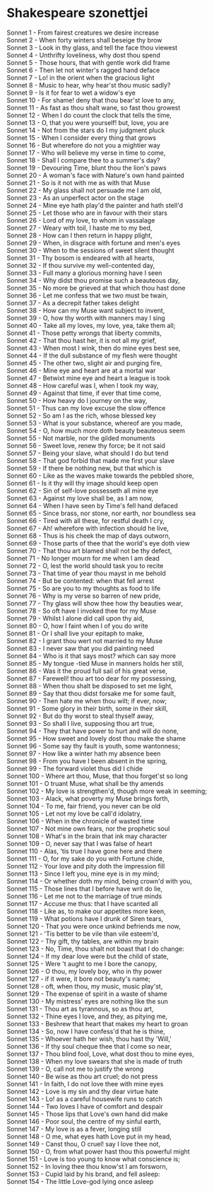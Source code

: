 <!-- ======================================================================
--- Search engine
title:          Shakespeare szonettjei
keywords:       szonettek
description:    William Shakespeare szonettjei.
--- Menu system
order:          60
text:           Szonettek
hidden:         false
umbel:          false
--- Page properties
id:             /sonnets
document:       
layout:         
---$-left:         
======================================================================= -->

# Shakespeare szonettjei

Sonnet 1	-	From fairest creatures we desire increase  
Sonnet 2	-	When forty winters shall beseige thy brow  
Sonnet 3	-	Look in thy glass, and tell the face thou viewest  
Sonnet 4	-	Unthrifty loveliness, why dost thou spend  
Sonnet 5	-	Those hours, that with gentle work did frame  
Sonnet 6	-	Then let not winter's ragged hand deface  
Sonnet 7	-	Lo! in the orient when the gracious light  
Sonnet 8	-	Music to hear, why hear'st thou music sadly?  
Sonnet 9	-	Is it for fear to wet a widow's eye  
Sonnet 10	-	For shame! deny that thou bear'st love to any,  
Sonnet 11	-	As fast as thou shalt wane, so fast thou growest  
Sonnet 12	-	When I do count the clock that tells the time,  
Sonnet 13	-	O, that you were yourself! but, love, you are  
Sonnet 14	-	Not from the stars do I my judgment pluck  
Sonnet 15	-	When I consider every thing that grows  
Sonnet 16	-	But wherefore do not you a mightier way  
Sonnet 17	-	Who will believe my verse in time to come,  
Sonnet 18	-	Shall I compare thee to a summer's day?  
Sonnet 19	-	Devouring Time, blunt thou the lion's paws  
Sonnet 20	-	A woman's face with Nature's own hand painted  
Sonnet 21	-	So is it not with me as with that Muse  
Sonnet 22	-	My glass shall not persuade me I am old,  
Sonnet 23	-	As an unperfect actor on the stage  
Sonnet 24	-	Mine eye hath play'd the painter and hath stell'd  
Sonnet 25	-	Let those who are in favour with their stars  
Sonnet 26	-	Lord of my love, to whom in vassalage  
Sonnet 27	-	Weary with toil, I haste me to my bed,  
Sonnet 28	-	How can I then return in happy plight,  
Sonnet 29	-	When, in disgrace with fortune and men's eyes  
Sonnet 30	-	When to the sessions of sweet silent thought  
Sonnet 31	-	Thy bosom is endeared with all hearts,  
Sonnet 32	-	If thou survive my well-contented day,  
Sonnet 33	-	Full many a glorious morning have I seen  
Sonnet 34	-	Why didst thou promise such a beauteous day,  
Sonnet 35	-	No more be grieved at that which thou hast done  
Sonnet 36	-	Let me confess that we two must be twain,  
Sonnet 37	-	As a decrepit father takes delight  
Sonnet 38	-	How can my Muse want subject to invent,  
Sonnet 39	-	O, how thy worth with manners may I sing  
Sonnet 40	-	Take all my loves, my love, yea, take them all;  
Sonnet 41	-	Those petty wrongs that liberty commits,  
Sonnet 42	-	That thou hast her, it is not all my grief,  
Sonnet 43	-	When most I wink, then do mine eyes best see,  
Sonnet 44	-	If the dull substance of my flesh were thought  
Sonnet 45	-	The other two, slight air and purging fire,  
Sonnet 46	-	Mine eye and heart are at a mortal war  
Sonnet 47	-	Betwixt mine eye and heart a league is took  
Sonnet 48	-	How careful was I, when I took my way,  
Sonnet 49	-	Against that time, if ever that time come,  
Sonnet 50	-	How heavy do I journey on the way,  
Sonnet 51	-	Thus can my love excuse the slow offence  
Sonnet 52	-	So am I as the rich, whose blessed key  
Sonnet 53	-	What is your substance, whereof are you made,  
Sonnet 54	-	O, how much more doth beauty beauteous seem  
Sonnet 55	-	Not marble, nor the gilded monuments  
Sonnet 56	-	Sweet love, renew thy force; be it not said  
Sonnet 57	-	Being your slave, what should I do but tend  
Sonnet 58	-	That god forbid that made me first your slave  
Sonnet 59	-	If there be nothing new, but that which is  
Sonnet 60	-	Like as the waves make towards the pebbled shore,  
Sonnet 61	-	Is it thy will thy image should keep open  
Sonnet 62	-	Sin of self-love possesseth all mine eye  
Sonnet 63	-	Against my love shall be, as I am now,  
Sonnet 64	-	When I have seen by Time's fell hand defaced  
Sonnet 65	-	Since brass, nor stone, nor earth, nor boundless sea  
Sonnet 66	-	Tired with all these, for restful death I cry,  
Sonnet 67	-	Ah! wherefore with infection should he live,  
Sonnet 68	-	Thus is his cheek the map of days outworn,  
Sonnet 69	-	Those parts of thee that the world's eye doth view  
Sonnet 70	-	That thou art blamed shall not be thy defect,  
Sonnet 71	-	No longer mourn for me when I am dead  
Sonnet 72	-	O, lest the world should task you to recite  
Sonnet 73	-	That time of year thou mayst in me behold  
Sonnet 74	-	But be contented: when that fell arrest  
Sonnet 75	-	So are you to my thoughts as food to life  
Sonnet 76	-	Why is my verse so barren of new pride,  
Sonnet 77	-	Thy glass will show thee how thy beauties wear,  
Sonnet 78	-	So oft have I invoked thee for my Muse  
Sonnet 79	-	Whilst I alone did call upon thy aid,  
Sonnet 80	-	O, how I faint when I of you do write  
Sonnet 81	-	Or I shall live your epitaph to make,  
Sonnet 82	-	I grant thou wert not married to my Muse  
Sonnet 83	-	I never saw that you did painting need  
Sonnet 84	-	Who is it that says most? which can say more  
Sonnet 85	-	My tongue -tied Muse in manners holds her still,  
Sonnet 86	-	Was it the proud full sail of his great verse,  
Sonnet 87	-	Farewell! thou art too dear for my possessing,  
Sonnet 88	-	When thou shalt be disposed to set me light,  
Sonnet 89	-	Say that thou didst forsake me for some fault,  
Sonnet 90	-	Then hate me when thou wilt; if ever, now;  
Sonnet 91	-	Some glory in their birth, some in their skill,  
Sonnet 92	-	But do thy worst to steal thyself away,  
Sonnet 93	-	So shall I live, supposing thou art true,  
Sonnet 94	-	They that have power to hurt and will do none,  
Sonnet 95	-	How sweet and lovely dost thou make the shame  
Sonnet 96	-	Some say thy fault is youth, some wantonness;  
Sonnet 97	-	How like a winter hath my absence been  
Sonnet 98	-	From you have I been absent in the spring,  
Sonnet 99	-	The forward violet thus did I chide  
Sonnet 100	-	Where art thou, Muse, that thou forget'st so long  
Sonnet 101	-	O truant Muse, what shall be thy amends  
Sonnet 102	-	My love is strengthen'd, though more weak in seeming;  
Sonnet 103	-	Alack, what poverty my Muse brings forth,  
Sonnet 104	-	To me, fair friend, you never can be old  
Sonnet 105	-	Let not my love be call'd idolatry,  
Sonnet 106	-	When in the chronicle of wasted time  
Sonnet 107	-	Not mine own fears, nor the prophetic soul  
Sonnet 108	-	What's in the brain that ink may character  
Sonnet 109	-	O, never say that I was false of heart  
Sonnet 110	-	Alas, 'tis true I have gone here and there  
Sonnet 111	-	O, for my sake do you with Fortune chide,  
Sonnet 112	-	Your love and pity doth the impression fill  
Sonnet 113	-	Since I left you, mine eye is in my mind;  
Sonnet 114	-	Or whether doth my mind, being crown'd with you,  
Sonnet 115	-	Those lines that I before have writ do lie,  
Sonnet 116	-	Let me not to the marriage of true minds  
Sonnet 117	-	Accuse me thus: that I have scanted all  
Sonnet 118	-	Like as, to make our appetites more keen,  
Sonnet 119	-	What potions have I drunk of Siren tears,  
Sonnet 120	-	That you were once unkind befriends me now,  
Sonnet 121	-	'Tis better to be vile than vile esteem'd,  
Sonnet 122	-	Thy gift, thy tables, are within my brain  
Sonnet 123	-	No, Time, thou shalt not boast that I do change:  
Sonnet 124	-	If my dear love were but the child of state,  
Sonnet 125	-	Were 't aught to me I bore the canopy,  
Sonnet 126	-	O thou, my lovely boy, who in thy power  
Sonnet 127	-	if it were, it bore not beauty's name;  
Sonnet 128	-	oft, when thou, my music, music play'st,  
Sonnet 129	-	The expense of spirit in a waste of shame  
Sonnet 130	-	My mistress' eyes are nothing like the sun  
Sonnet 131	-	Thou art as tyrannous, so as thou art,  
Sonnet 132	-	Thine eyes I love, and they, as pitying me,  
Sonnet 133	-	Beshrew that heart that makes my heart to groan  
Sonnet 134	-	So, now I have confess'd that he is thine,  
Sonnet 135	-	Whoever hath her wish, thou hast thy 'Will,'  
Sonnet 136	-	If thy soul cheque thee that I come so near,  
Sonnet 137	-	Thou blind fool, Love, what dost thou to mine eyes,  
Sonnet 138	-	When my love swears that she is made of truth  
Sonnet 139	-	O, call not me to justify the wrong  
Sonnet 140	-	Be wise as thou art cruel; do not press  
Sonnet 141	-	In faith, I do not love thee with mine eyes  
Sonnet 142	-	Love is my sin and thy dear virtue hate  
Sonnet 143	-	Lo! as a careful housewife runs to catch  
Sonnet 144	-	Two loves I have of comfort and despair  
Sonnet 145	-	Those lips that Love's own hand did make  
Sonnet 146	-	Poor soul, the centre of my sinful earth,  
Sonnet 147	-	My love is as a fever, longing still  
Sonnet 148	-	O me, what eyes hath Love put in my head,  
Sonnet 149	-	Canst thou, O cruel! say I love thee not,  
Sonnet 150	-	O, from what power hast thou this powerful might  
Sonnet 151	-	Love is too young to know what conscience is;  
Sonnet 152	-	In loving thee thou know'st I am forsworn,  
Sonnet 153	-	Cupid laid by his brand, and fell asleep:  
Sonnet 154	-	The little Love-god lying once asleep  